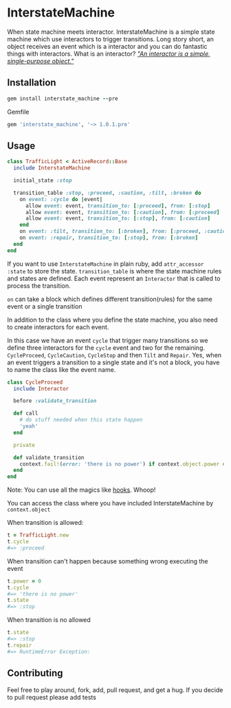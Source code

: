 # InterstateMachine
When state machine meets interactor. InterstateMachine is a simple state machine which use interactors to trigger transitions. Long story short, an object receives an event which is a interactor and you can do fantastic things with interactors.
What is an interactor?
[*"An interactor is a simple, single-purpose object."*](https://github.com/collectiveidea/interactor)

## Installation
```ruby
gem install interstate_machine --pre
```

Gemfile
```ruby
gem 'interstate_machine', '~> 1.0.1.pre'
```

## Usage
```ruby
class TrafficLight < ActiveRecord::Base
  include InterstateMachine

  initial_state :stop

  transition_table :stop, :proceed, :caution, :tilt, :broken do
    on event: :cycle do |event|
      allow event: event, transition_to: [:proceed], from: [:stop]
      allow event: event, transition_to: [:caution], from: [:proceed]
      allow event: event, transition_to: [:stop], from: [:caution]
    end
    on event: :tilt, transition_to: [:broken], from: [:proceed, :caution, :stop]
    on event: :repair, transition_to: [:stop], from: [:broken]
  end
end
```
If you want to use `InterstateMachine` in plain ruby, add `attr_accessor :state` to store the state.
`transition_table` is where the state machine rules and states are defined.
Each event represent an `Interactor` that is called to process the transition.

`on` can take a block which defines different transition(rules) for the same event or a single transition

In addition to the class where you define the state machine, you also need to create interactors for each event.

In this case we have an event `cycle` that trigger many transitions so we define three interactors for the `cycle` event and two for the remaining.
`CycleProceed`, `CycleCaution`, `CycleStop` and then `Tilt` and `Repair`. Yes, when an event triggers a transition to a single state and it's not a block, you have to name the class like the event name.

```ruby
class CycleProceed
  include Interactor

  before :validate_transition

  def call
    # do stuff needed when this state happen
    'yeah'
  end

  private

  def validate_transition
    context.fail!(error: 'there is no power') if context.object.power == 0
  end
end
```
Note: You can use all the magics like [hooks](https://github.com/collectiveidea/interactor). Whoop!

You can access the class where you have included InterstateMachine by `context.object`

When transition is allowed:
```ruby
t = TrafficLight.new
t.cycle
#=> :proceed
```

When transition can't happen because something wrong executing the event

```ruby
t.power = 0
t.cycle
#=> 'there is no power'
t.state
#=> :stop
```

When transition is no allowed
```ruby
t.state
#=> :stop
t.repair
#=> RuntimeError Exception:
```
## Contributing
Feel free to play around, fork, add, pull request, and get a hug. If you decide to pull request please add tests
